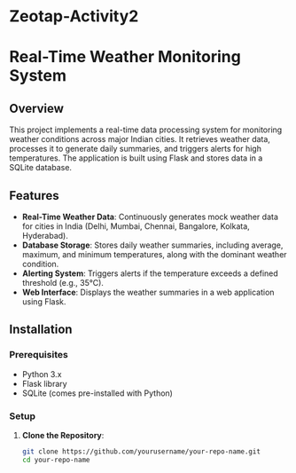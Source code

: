 # Zeotap-Activity2
# Real-Time Weather Monitoring System

## Overview
This project implements a real-time data processing system for monitoring weather conditions across major Indian cities. It retrieves weather data, processes it to generate daily summaries, and triggers alerts for high temperatures. The application is built using Flask and stores data in a SQLite database.

## Features
- **Real-Time Weather Data**: Continuously generates mock weather data for cities in India (Delhi, Mumbai, Chennai, Bangalore, Kolkata, Hyderabad).
- **Database Storage**: Stores daily weather summaries, including average, maximum, and minimum temperatures, along with the dominant weather condition.
- **Alerting System**: Triggers alerts if the temperature exceeds a defined threshold (e.g., 35°C).
- **Web Interface**: Displays the weather summaries in a web application using Flask.

## Installation

### Prerequisites
- Python 3.x
- Flask library
- SQLite (comes pre-installed with Python)

### Setup
1. **Clone the Repository**:
   ```bash
   git clone https://github.com/yourusername/your-repo-name.git
   cd your-repo-name

